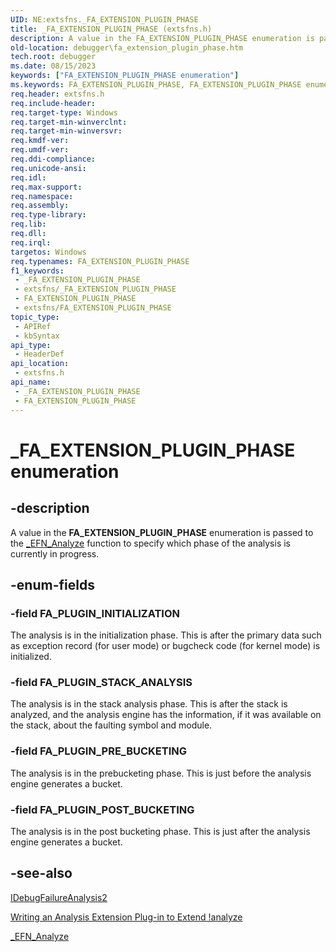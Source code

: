 ```yaml
---
UID: NE:extsfns._FA_EXTENSION_PLUGIN_PHASE
title: _FA_EXTENSION_PLUGIN_PHASE (extsfns.h)
description: A value in the FA_EXTENSION_PLUGIN_PHASE enumeration is passed to the _EFN_Analyze function to specify which phase of the analysis is currently in progress.
old-location: debugger\fa_extension_plugin_phase.htm
tech.root: debugger
ms.date: 08/15/2023
keywords: ["FA_EXTENSION_PLUGIN_PHASE enumeration"]
ms.keywords: FA_EXTENSION_PLUGIN_PHASE, FA_EXTENSION_PLUGIN_PHASE enumeration [Windows Debugging], FA_PLUGIN_INITILIZATION, FA_PLUGIN_POST_BUCKETING, FA_PLUGIN_PRE_BUCKETING, FA_PLUGIN_STACK_ANALYSIS, _FA_EXTENSION_PLUGIN_PHASE, debugger.fa_extension_plugin_phase, extsfns/FA_EXTENSION_PLUGIN_PHASE, extsfns/FA_PLUGIN_INITILIZATION, extsfns/FA_PLUGIN_POST_BUCKETING, extsfns/FA_PLUGIN_PRE_BUCKETING, extsfns/FA_PLUGIN_STACK_ANALYSIS
req.header: extsfns.h
req.include-header: 
req.target-type: Windows
req.target-min-winverclnt: 
req.target-min-winversvr: 
req.kmdf-ver: 
req.umdf-ver: 
req.ddi-compliance: 
req.unicode-ansi: 
req.idl: 
req.max-support: 
req.namespace: 
req.assembly: 
req.type-library: 
req.lib: 
req.dll: 
req.irql: 
targetos: Windows
req.typenames: FA_EXTENSION_PLUGIN_PHASE
f1_keywords:
 - _FA_EXTENSION_PLUGIN_PHASE
 - extsfns/_FA_EXTENSION_PLUGIN_PHASE
 - FA_EXTENSION_PLUGIN_PHASE
 - extsfns/FA_EXTENSION_PLUGIN_PHASE
topic_type:
 - APIRef
 - kbSyntax
api_type:
 - HeaderDef
api_location:
 - extsfns.h
api_name:
 - _FA_EXTENSION_PLUGIN_PHASE
 - FA_EXTENSION_PLUGIN_PHASE
---
```


# _FA_EXTENSION_PLUGIN_PHASE enumeration


## -description

A value in the <b>FA_EXTENSION_PLUGIN_PHASE</b> enumeration is passed to the <a href="/windows-hardware/drivers/ddi/extsfns/nc-extsfns-ext_analysis_plugin">_EFN_Analyze</a> function to specify which phase of the analysis is currently in progress.

## -enum-fields

### -field FA_PLUGIN_INITIALIZATION

The analysis is in the initialization phase. This is after the primary data such as exception record (for user mode) or  bugcheck code (for kernel mode) is initialized.

### -field FA_PLUGIN_STACK_ANALYSIS

The analysis is in the stack analysis phase. This is after the stack is analyzed, and the analysis engine has the information, if it was available on the stack, about the faulting symbol and module.

### -field FA_PLUGIN_PRE_BUCKETING

The analysis is in the prebucketing phase. This is just before the analysis engine generates a bucket.

### -field FA_PLUGIN_POST_BUCKETING

The analysis is in the post bucketing phase. This is just after the analysis engine generates a bucket.

## -see-also

<a href="/windows-hardware/drivers/ddi/extsfns/nn-extsfns-idebugfailureanalysis2">IDebugFailureAnalysis2</a>

<a href="/windows-hardware/drivers/debugger/writing-an-analysis-extension-to-extend--analyze">Writing an Analysis Extension Plug-in to Extend !analyze</a>

<a href="/windows-hardware/drivers/ddi/extsfns/nc-extsfns-ext_analysis_plugin">_EFN_Analyze</a>
